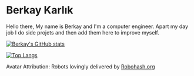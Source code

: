 # Berkay Karlık

Hello there,
My name is Berkay and I'm a computer engineer. Apart my day job I do side projets and then add them here to improve myself.

[![Berkay's GitHub stats](https://github-readme-stats.vercel.app/api?username=berkayKarlik&theme=dark&show_icons=true)](https://github.com/anuraghazra/github-readme-stats)

[![Top Langs](https://github-readme-stats.vercel.app/api/top-langs/?username=berkayKarlik&theme=dark&layout=compact)](https://github.com/anuraghazra/github-readme-stats)


Avatar Attribution: Robots lovingly delivered by [Robohash.org](https://robohash.org/)
